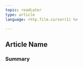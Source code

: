 ```yaml
---
topic: readLater
type: article
language: <%tp.file.cursor(1) %>

---
```



## Article Name





### Summary

